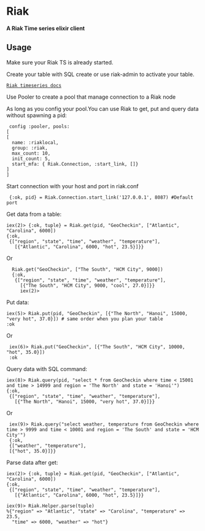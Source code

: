 # Riak

**A Riak Time series elixir client**

## Usage
Make sure your Riak TS is already started.

Create your table with SQL create or use riak-admin to activate your table.

[`Riak timeseries docs`](http://docs.basho.com/riak/ts/1.3.0/)

Use Pooler to create a pool that manage connection to a Riak node

As long as you config your pool.You can use Riak to get, put and query data without spawning a pid:

  ```
   config :pooler, pools:
[
  [
    name: :riaklocal,
    group: :riak,
    max_count: 10,
    init_count: 5,
    start_mfa: { Riak.Connection, :start_link, []}
  ]
]
  ```

Start connection with your host and port in riak.conf
  ```
   {:ok, pid} = Riak.Connection.start_link('127.0.0.1', 8087) #Default port
  ```
  
Get data from a table:
  ```
  iex(2)> {:ok, tuple} = Riak.get(pid, "GeoCheckin", ["Atlantic", "Carolina", 6000])
  {:ok,
   {["region", "state", "time", "weather", "temperature"],
     [{"Atlantic", "Carolina", 6000, "hot", 23.5}]}}
  ```
  Or
  ```
    Riak.get("GeoCheckin", ["The South", "HCM City", 9000])
    {:ok,
     {["region", "state", "time", "weather", "temperature"],
       [{"The South", "HCM City", 9000, "cool", 27.0}]}}
       iex(2)>
  ```
  
Put data:
  ```
  iex(5)> Riak.put(pid, "GeoCheckin", [{"The North", "Hanoi", 15000, "very hot", 37.0}]) # same order when you plan your table
  :ok
  ```
  Or
  ```
   iex(6)> Riak.put("GeoCheckin", [{"The South", "HCM City", 10000, "hot", 35.0}])
   :ok
  ```
  
Query data with SQL command:
  ```
  iex(8)> Riak.query(pid, "select * from GeoCheckin where time < 15001 and time > 14999 and region = 'The North' and state = 'Hanoi'")
  {:ok,
   {["region", "state", "time", "weather", "temperature"],
     [{"The North", "Hanoi", 15000, "very hot", 37.0}]}}
  ```
  Or
  ```
   iex(9)> Riak.query("select weather, temperature from GeoCheckin where time > 9999 and time < 10001 and region = 'The South' and state = 'HCM City'")
   {:ok,
   {["weather", "temperature"],
   [{"hot", 35.0}]}}
  ```
  
Parse data after get:
  ```
  iex(2)> {:ok, tuple} = Riak.get(pid, "GeoCheckin", ["Atlantic", "Carolina", 6000])
  {:ok,
   {["region", "state", "time", "weather", "temperature"],
     [{"Atlantic", "Carolina", 6000, "hot", 23.5}]}}

  iex(9)> Riak.Helper.parse(tuple)
  %{"region" => "Atlantic", "state" => "Carolina", "temperature" => 23.5,
    "time" => 6000, "weather" => "hot"}
  ```

